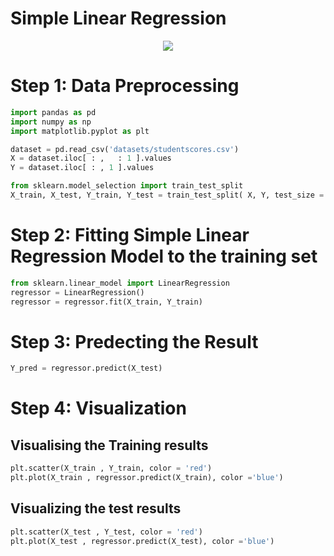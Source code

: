 # Simple Linear Regression


<p align="center">
  <img src="https://github.com/Avik-Jain/100-Days-Of-ML-Code/blob/master/Info-graphs/Day%202.jpg">
</p>


# Step 1: Data Preprocessing
```python
import pandas as pd
import numpy as np
import matplotlib.pyplot as plt

dataset = pd.read_csv('datasets/studentscores.csv')
X = dataset.iloc[ : ,   : 1 ].values
Y = dataset.iloc[ : , 1 ].values

from sklearn.model_selection import train_test_split
X_train, X_test, Y_train, Y_test = train_test_split( X, Y, test_size = 1/4, random_state = 0) 
```

# Step 2: Fitting Simple Linear Regression Model to the training set
```python
from sklearn.linear_model import LinearRegression
regressor = LinearRegression()
regressor = regressor.fit(X_train, Y_train)
```
 # Step 3: Predecting the Result
```python
Y_pred = regressor.predict(X_test)
```
 
 # Step 4: Visualization 
 ## Visualising the Training results
```python
plt.scatter(X_train , Y_train, color = 'red')
plt.plot(X_train , regressor.predict(X_train), color ='blue')
```
 ## Visualizing the test results
```python
plt.scatter(X_test , Y_test, color = 'red')
plt.plot(X_test , regressor.predict(X_test), color ='blue')
``` 
